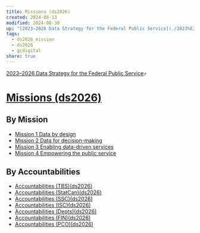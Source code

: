 ```yaml
---
title: Missions (ds2026)
created: 2024-08-13
modified: 2024-08-30
up: "[2023–2026 Data Strategy for the Federal Public Service](./2023%E2%80%932026%20Data%20Strategy%20for%20the%20Federal%20Public%20Service.md)"
tags:
  - ds2026_mission
  - ds2026
  - gcdigital
share: true
---
```

[2023–2026 Data Strategy for the Federal Public Service](./2023%E2%80%932026%20Data%20Strategy%20for%20the%20Federal%20Public%20Service.md)⤴️
# [Missions (ds2026)](Missions%20(ds2026).md)

## By Mission
- [Mission 1 Data by design](./Mission%201%20Data%20by%20design.md)
- [Mission 2 Data for decision-making](./Mission%202%20Data%20for%20decision-making.md)
- [Mission 3 Enabling data-driven services](./Mission%203%20Enabling%20data-driven%20services.md)
- [Mission 4 Empowering the public service](./Mission%204%20Empowering%20the%20public%20service.md)
## By Accountabilities
- [Accountabilities (TBS)(ds2026)](./Accountabilities%20(TBS)(ds2026).md)
- [Accountabilities (StatCan)(ds2026)](./Accountabilities%20(StatCan)(ds2026).md)
- [Accountabilities (SSC)(ds2026)](./Accountabilities%20(SSC)(ds2026).md)
- [Accountabilities (ISC)(ds2026)](./Accountabilities%20(ISC)(ds2026).md)
- [Accountabilities (Depts)(ds2026)](./Accountabilities%20(Depts)(ds2026).md)
- [Accountabilities (FIN)(ds2026)](./Accountabilities%20(FIN)(ds2026).md)
- [Accountabilities (PCO)(ds2026)](./Accountabilities%20(PCO)(ds2026).md)


